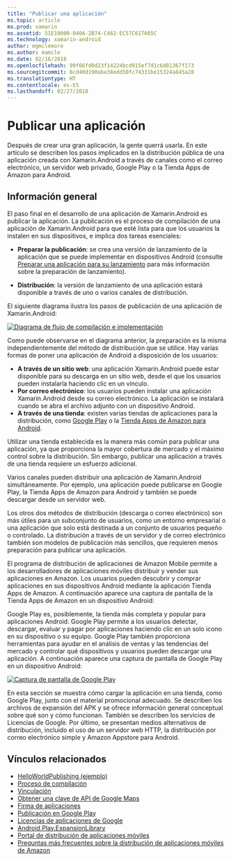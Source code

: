 ```yaml
---
title: "Publicar una aplicación"
ms.topic: article
ms.prod: xamarin
ms.assetid: 51E19000-040A-2B74-C462-EC57C617085C
ms.technology: xamarin-android
author: mgmclemore
ms.author: mamcle
ms.date: 02/16/2018
ms.openlocfilehash: 99f66fd0d23f14224bcd915ef7d1c6d81367f173
ms.sourcegitcommit: 6cd40d190abe38edd50fc74331be15324a845a28
ms.translationtype: HT
ms.contentlocale: es-ES
ms.lasthandoff: 02/27/2018
---
```

# <a name="publishing-an-application"></a>Publicar una aplicación

Después de crear una gran aplicación, la gente querrá usarla. En este artículo se describen los pasos implicados en la distribución pública de una aplicación creada con Xamarin.Android a través de canales como el correo electrónico, un servidor web privado, Google Play o la Tienda Apps de Amazon para Android.

<a name="Overview" />

## <a name="overview"></a>Información general

El paso final en el desarrollo de una aplicación de Xamarin.Android es publicar la aplicación. La publicación es el proceso de compilación de una aplicación de Xamarin.Android para que esté lista para que los usuarios la instalen en sus dispositivos, e implica dos tareas esenciales:

-   **Preparar la publicación**: se crea una versión de lanzamiento de la aplicación que se puede implementar en dispositivos Android (consulte [Preparar una aplicación para su lanzamiento](~/android/deploy-test/release-prep/index.md) para más información sobre la preparación de lanzamiento).

-   **Distribución**: la versión de lanzamiento de una aplicación estará disponible a través de uno o varios canales de distribución.

El siguiente diagrama ilustra los pasos de publicación de una aplicación de Xamarin.Android:

[ ![Diagrama de flujo de compilación e implementación](images/build-and-deploy-steps.png)](images/build-and-deploy-steps.png)

Como puede observarse en el diagrama anterior, la preparación es la misma independientemente del método de distribución que se utilice. Hay varias formas de poner una aplicación de Android a disposición de los usuarios:

-   **A través de un sitio web**: una aplicación Xamarin.Android puede estar disponible para su descarga en un sitio web, desde el que los usuarios pueden instalarla haciendo clic en un vínculo.
-   **Por correo electrónico**: los usuarios pueden instalar una aplicación Xamarin.Android desde su correo electrónico. La aplicación se instalará cuando se abra el archivo adjunto con un dispositivo Android.
-   **A través de una tienda**: existen varias tiendas de aplicaciones para la distribución, como [Google Play](http://play.google.com/) o la [Tienda Apps de Amazon para Android](http://www.amazon.com/mobile-apps/b?ie=UTF8&node=2350149011).


Utilizar una tienda establecida es la manera más común para publicar una aplicación, ya que proporciona la mayor cobertura de mercado y el máximo control sobre la distribución. Sin embargo, publicar una aplicación a través de una tienda requiere un esfuerzo adicional.

Varios canales pueden distribuir una aplicación de Xamarin.Android simultáneamente. Por ejemplo, una aplicación puede publicarse en Google Play, la Tienda Apps de Amazon para Android y también se puede descargar desde un servidor web.

Los otros dos métodos de distribución (descarga o correo electrónico) son más útiles para un subconjunto de usuarios, como un entorno empresarial o una aplicación que solo está destinada a un conjunto de usuarios pequeño o controlado.
La distribución a través de un servidor y de correo electrónico también son modelos de publicación más sencillos, que requieren menos preparación para publicar una aplicación.

El programa de distribución de aplicaciones de Amazon Mobile permite a los desarrolladores de aplicaciones móviles distribuir y vender sus aplicaciones en Amazon. Los usuarios pueden descubrir y comprar aplicaciones en sus dispositivos Android mediante la aplicación Tienda Apps de Amazon. A continuación aparece una captura de pantalla de la Tienda Apps de Amazon en un dispositivo Android:

Google Play es, posiblemente, la tienda más completa y popular para aplicaciones Android. Google Play permite a los usuarios detectar, descargar, evaluar y pagar por aplicaciones haciendo clic en un solo icono en su dispositivo o su equipo. Google Play también proporciona herramientas para ayudar en el análisis de ventas y las tendencias del mercado y controlar qué dispositivos y usuarios pueden descargar una aplicación. A continuación aparece una captura de pantalla de Google Play en un dispositivo Android:

[ ![Captura de pantalla de Google Play](images/google-play-app.png)](images/google-play-app.png)

En esta sección se muestra cómo cargar la aplicación en una tienda, como Google Play, junto con el material promocional adecuado. Se describen los archivos de expansión del APK y se ofrece información general conceptual sobre qué son y cómo funcionan. También se describen los servicios de Licencias de Google. Por último, se presentan medios alternativos de distribución, incluido el uso de un servidor web HTTP, la distribución por correo electrónico simple y Amazon Appstore para Android.


## <a name="related-links"></a>Vínculos relacionados

- [HelloWorldPublishing (ejemplo)](https://developer.xamarin.com/samples/monodroid/HelloWorldPublishing/)
- [Proceso de compilación](~/android/deploy-test/building-apps/build-process.md)
- [Vinculación](~/android/deploy-test/linker.md)
- [Obtener una clave de API de Google Maps](~/android/platform/maps-and-location/maps/obtaining-a-google-maps-api-key.md)
- [Firma de aplicaciones](https://source.android.com/security/apksigning/)
- [Publicación en Google Play](http://developer.android.com/distribute/googleplay/publish/index.html)
- [Licencias de aplicaciones de Google](http://developer.android.com/guide/google/play/licensing/index.html)
- [Android.Play.ExpansionLibrary](https://github.com/mattleibow/Android.Play.ExpansionLibrary)
- [Portal de distribución de aplicaciones móviles](https://developer.amazon.com/welcome.html)
- [Preguntas más frecuentes sobre la distribución de aplicaciones móviles de Amazon](https://developer.amazon.com/help/faq.html)
